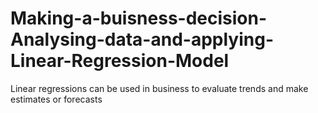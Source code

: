 # Making-a-buisness-decision-Analysing-data-and-applying-Linear-Regression-Model
Linear regressions can be used in business to evaluate trends and make estimates or forecasts
